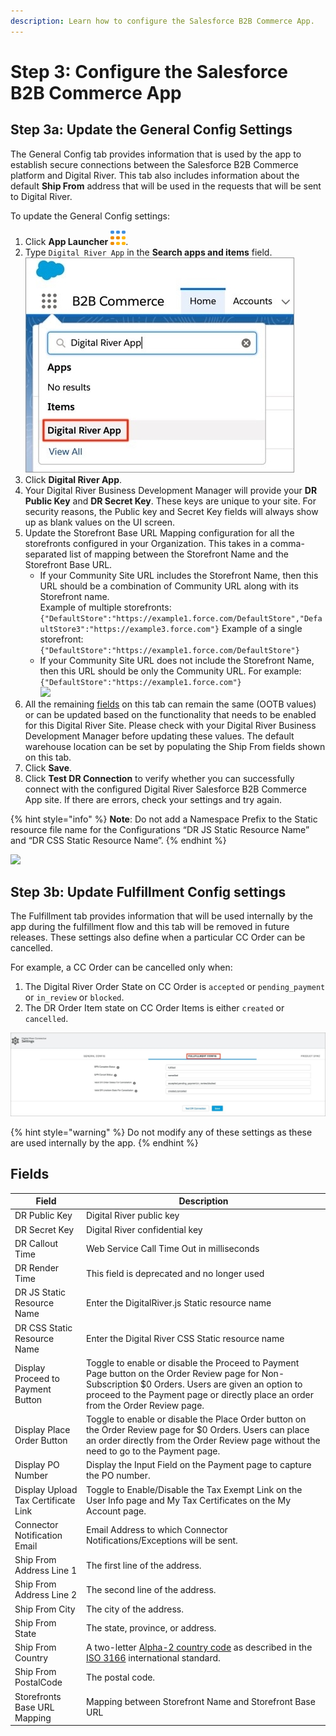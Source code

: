 ```yaml
---
description: Learn how to configure the Salesforce B2B Commerce App.
---
```


# Step 3: Configure the Salesforce B2B Commerce App



## Step 3a: Update the General Config Settings <a href="#step-2a-update-the-general-config-settings" id="step-2a-update-the-general-config-settings"></a>

The General Config tab provides information that is used by the app to establish secure connections between the Salesforce B2B Commerce platform and Digital River. This tab also includes information about the default **Ship From** address that will be used in the requests that will be sent to Digital River.

To update the General Config settings:

1. Click **App Launcher** ![](<../.gitbook/assets/applauncher (4) (1).png>).
2. Type `Digital River App` in the **Search apps and items** field.\
   &#x20;![](<../.gitbook/assets/Install DR B2B API Connector5.jpg>)
3. Click **Digital River App**.
4. Your Digital River Business Development Manager will provide your **DR Public Key** and **DR Secret Key**. These keys are unique to your site. For security reasons, the Public key and Secret Key fields will always show up as blank values on the UI screen.
5. Update the Storefront Base URL Mapping configuration for all the storefronts configured in your Organization. This takes in a comma-separated list of mapping between the Storefront Name and the Storefront Base URL.
   * If your Community Site URL includes the Storefront Name, then this URL should be a combination of Community URL along with its Storefront name.\
     Example of multiple storefronts:\
     `{"DefaultStore":"https://example1.force.com/DefaultStore","DefaultStore3":"https://example3.force.com"}` Example of a single storefront:\
     `{"DefaultStore":"https://example1.force.com/DefaultStore"}`
   * If your Community Site URL does not include the Storefront Name, then this URL should be only the Community URL. For example:\
     `{"DefaultStore":"https://example1.force.com"}`\
     ![](../.gitbook/assets/Storefront\_Base\_Url\_Mapping.png)&#x20;
6. All the remaining [fields](step-3-configure-the-salesforce-b2b-commerce-app.md#fields) on this tab can remain the same (OOTB values) or can be updated based on the functionality that needs to be enabled for this Digital River Site. Please check with your Digital River Business Development Manager before updating these values. The default warehouse location can be set by populating the Ship From fields shown on this tab.
7. Click **Save**.
8. Click **Test DR Connection** to verify whether you can successfully connect with the configured Digital River Salesforce B2B Commerce App site. If there are errors, check your settings and try again.

{% hint style="info" %}
**Note**: Do not add a Namespace Prefix to the Static resource file name for the Configurations “DR JS Static Resource Name” and “DR CSS Static Resource Name”.
{% endhint %}

![](../.gitbook/assets/StaticResource\_WithoutNamespace.jpg)

## Step 3b: Update Fulfillment Config settings <a href="#step-2b-update-fulfillment-config-settings" id="step-2b-update-fulfillment-config-settings"></a>

The Fulfillment tab provides information that will be used internally by the app during the fulfillment flow and this tab will be removed in future releases. These settings also define when a particular CC Order can be cancelled.

For example, a CC Order can be cancelled only when:

1. The Digital River Order State on CC Order is `accepted` or `pending_payment` or `in_review` or `blocked`.
2. The DR Order Item state on CC Order Items is either `created` or `cancelled`.

![](<../.gitbook/assets/Install DR B2B API Connector7.jpg>)

{% hint style="warning" %}
Do not modify any of these settings as these are used internally by the app.
{% endhint %}

## Fields <a href="#fields" id="fields"></a>

| Field                               | Description                                                                                                                                                                                                                             |
| ----------------------------------- | --------------------------------------------------------------------------------------------------------------------------------------------------------------------------------------------------------------------------------------- |
| DR Public Key                       | Digital River public key                                                                                                                                                                                                                |
| DR Secret Key                       | Digital River confidential key                                                                                                                                                                                                          |
| DR Callout Time                     | Web Service Call Time Out in milliseconds                                                                                                                                                                                               |
| DR Render Time                      | This field is deprecated and no longer used                                                                                                                                                                                             |
| DR JS Static Resource Name          | Enter the DigitalRiver.js Static resource name                                                                                                                                                                                          |
| DR CSS Static Resource Name         | Enter the Digital River CSS Static resource name                                                                                                                                                                                        |
| Display Proceed to Payment Button   | Toggle to enable or disable the Proceed to Payment Page button on the Order Review page for Non-Subscription $0 Orders. Users are given an option to proceed to the Payment page or directly place an order from the Order Review page. |
| Display Place Order Button          | Toggle to enable or disable the Place Order button on the Order Review page for $0 Orders. Users can place an order directly from the Order Review page without the need to go to the Payment page.                                     |
| Display PO Number                   | Display the Input Field on the Payment page to capture the PO number.                                                                                                                                                                   |
| Display Upload Tax Certificate Link | Toggle to Enable/Disable the Tax Exempt Link on the User Info page and My Tax Certificates on the My Account page.                                                                                                                      |
| Connector Notification Email        | Email Address to which Connector Notifications/Exceptions will be sent.                                                                                                                                                                 |
| Ship From Address Line 1            | The first line of the address.                                                                                                                                                                                                          |
| Ship From Address Line 2            | The second line of the address.                                                                                                                                                                                                         |
| Ship From City                      | The city of the address.                                                                                                                                                                                                                |
| Ship From State                     | The state, province, or address.                                                                                                                                                                                                        |
| Ship From Country                   | A two-letter [Alpha-2 country code](https://www.iban.com/country-codes) as described in the [ISO 3166](https://www.iso.org/iso-3166-country-codes.html) international standard.                                                         |
| Ship From PostalCode                | The postal code.                                                                                                                                                                                                                        |
| Storefronts Base URL Mapping        | Mapping between Storefront Name and Storefront Base URL                                                                                                                                                                                 |

